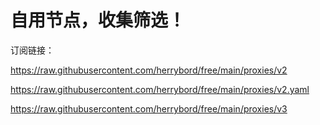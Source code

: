 # 自用节点，收集筛选！

订阅链接：

https://raw.githubusercontent.com/herrybord/free/main/proxies/v2

https://raw.githubusercontent.com/herrybord/free/main/proxies/v2.yaml

https://raw.githubusercontent.com/herrybord/free/main/proxies/v3
